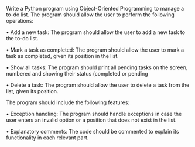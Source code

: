 Write a Python program using Object-Oriented Programming to manage a to-do list. The program should allow the user to perform the following operations:

• Add a new task: The program should allow the user to add a new task to the to-do list.

• Mark a task as completed: The program should allow the user to mark a task as completed, given its position in the list.

• Show all tasks: The program should print all pending tasks on the screen, numbered and showing their status (completed or pending

• Delete a task: The program should allow the user to delete a task from the list, given its position.


The program should include the following features:

• Exception handling: The program should handle exceptions in case the user enters an invalid option or a position that does not exist in the list.

• Explanatory comments: The code should be commented to explain its functionality in each relevant part.


